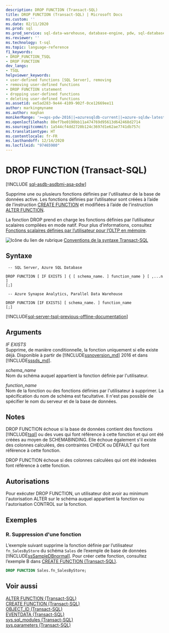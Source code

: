 ```yaml
---
description: DROP FUNCTION (Transact-SQL)
title: DROP FUNCTION (Transact-SQL) | Microsoft Docs
ms.custom: ''
ms.date: 02/11/2020
ms.prod: sql
ms.prod_service: sql-data-warehouse, database-engine, pdw, sql-database
ms.reviewer: ''
ms.technology: t-sql
ms.topic: language-reference
f1_keywords:
- DROP_FUNCTION_TSQL
- DROP FUNCTION
dev_langs:
- TSQL
helpviewer_keywords:
- user-defined functions [SQL Server], removing
- removing user-defined functions
- DROP FUNCTION statement
- dropping user-defined functions
- deleting user-defined functions
ms.assetid: ee5ad283-9e44-4109-902f-0ce12669ee11
author: markingmyname
ms.author: maghan
monikerRange: '>=aps-pdw-2016||=azuresqldb-current||=azure-sqldw-latest||>=sql-server-2016||>=sql-server-linux-2017||=azuresqldb-mi-current'
ms.openlocfilehash: 80ef7be0190bb11a474769d95613d642468d2714
ms.sourcegitcommit: 1a544cf4dd2720b124c3697d1e62ae7741db757c
ms.translationtype: HT
ms.contentlocale: fr-FR
ms.lasthandoff: 12/14/2020
ms.locfileid: "97465980"
---
```

# <a name="drop-function-transact-sql"></a>DROP FUNCTION (Transact-SQL)
[!INCLUDE [sql-asdb-asdbmi-asa-pdw](../../includes/applies-to-version/sql-asdb-asdbmi-asa-pdw.md)]

  Supprime une ou plusieurs fonctions définies par l'utilisateur de la base de données active. Les fonctions définies par l’utilisateur sont créées à l’aide de l’instruction [CREATE FUNCTION](../../t-sql/statements/create-function-transact-sql.md) et modifiées à l’aide de l’instruction [ALTER FUNCTION](../../t-sql/statements/alter-function-transact-sql.md).  
  
 La fonction DROP prend en charge les fonctions définies par l’utilisateur scalaires compilées en mode natif. Pour plus d’informations, consultez [Fonctions scalaires définies par l’utilisateur pour l’OLTP en mémoire](../../relational-databases/in-memory-oltp/scalar-user-defined-functions-for-in-memory-oltp.md).  
  
 ![Icône du lien de rubrique](../../database-engine/configure-windows/media/topic-link.gif "Icône du lien de rubrique") [Conventions de la syntaxe Transact-SQL](../../t-sql/language-elements/transact-sql-syntax-conventions-transact-sql.md)  
  
## <a name="syntax"></a>Syntaxe  
  
```syntaxsql
 -- SQL Server, Azure SQL Database 

DROP FUNCTION [ IF EXISTS ] { [ schema_name. ] function_name } [ ,...n ]   
[;]
```

```syntaxsql
 -- Azure Synapse Analytics, Parallel Data Warehouse 

DROP FUNCTION [IF EXISTS] [ schema_name. ] function_name
[;] 
```  
   
  
[!INCLUDE[sql-server-tsql-previous-offline-documentation](../../includes/sql-server-tsql-previous-offline-documentation.md)]

## <a name="arguments"></a>Arguments
 *IF EXISTS*    
 Supprime, de manière conditionnelle, la fonction uniquement si elle existe déjà. Disponible à partir de [!INCLUDE[ssnoversion_md](../../includes/ssnoversion-md.md)] 2016 et dans [!INCLUDE[sssds_md](../../includes/sssds-md.md)].
  
 *schema_name*  
 Nom du schéma auquel appartient la fonction définie par l'utilisateur.  
  
 *function_name*  
 Nom de la fonction ou des fonctions définies par l'utilisateur à supprimer. La spécification du nom de schéma est facultative. Il n'est pas possible de spécifier le nom du serveur et de la base de données.  
  
## <a name="remarks"></a>Notes  
 DROP FUNCTION échoue si la base de données contient des fonctions [!INCLUDE[tsql](../../includes/tsql-md.md)] ou des vues qui font référence à cette fonction et qui ont été créées au moyen de SCHEMABINDING. Elle échoue également s'il existe des colonnes calculées, des contraintes CHECK ou DEFAULT qui font référence à cette fonction.  
  
 DROP FUNCTION échoue si des colonnes calculées qui ont été indexées font référence à cette fonction.  
  
## <a name="permissions"></a>Autorisations  
 Pour exécuter DROP FUNCTION, un utilisateur doit avoir au minimum l'autorisation ALTER sur le schéma auquel appartient la fonction ou l'autorisation CONTROL sur la fonction.  
  
## <a name="examples"></a>Exemples  
  
### <a name="a-dropping-a-function"></a>R. Suppression d'une fonction  
 L’exemple suivant supprime la fonction définie par l’utilisateur `fn_SalesByStore` du schéma `Sales` de l’exemple de base de données [!INCLUDE[ssSampleDBnormal](../../includes/sssampledbnormal-md.md)]. Pour créer cette fonction, consultez l’exemple B dans [CREATE FUNCTION &#40;Transact-SQL&#41;](../../t-sql/statements/create-function-transact-sql.md).  
  
```sql  
DROP FUNCTION Sales.fn_SalesByStore;  
```  
  
## <a name="see-also"></a>Voir aussi  
 [ALTER FUNCTION &#40;Transact-SQL&#41;](../../t-sql/statements/alter-function-transact-sql.md)   
 [CREATE FUNCTION &#40;Transact-SQL&#41;](../../t-sql/statements/create-function-transact-sql.md)   
 [OBJECT_ID &#40;Transact-SQL&#41;](../../t-sql/functions/object-id-transact-sql.md)   
 [EVENTDATA &#40;Transact-SQL&#41;](../../t-sql/functions/eventdata-transact-sql.md)   
 [sys.sql_modules &#40;Transact-SQL&#41;](../../relational-databases/system-catalog-views/sys-sql-modules-transact-sql.md)   
 [sys.parameters &#40;Transact-SQL&#41;](../../relational-databases/system-catalog-views/sys-parameters-transact-sql.md)  
  
  
